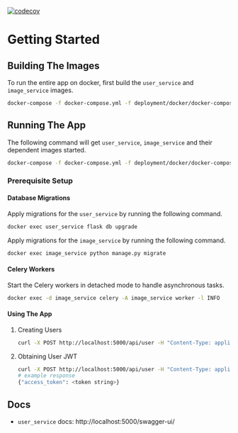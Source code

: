[![codecov](https://codecov.io/github/lewisemm/vistagrid-backend-k8/branch/master/graph/badge.svg?token=49IX4RQEHZ)](https://codecov.io/github/lewisemm/vistagrid-backend-k8)

# Getting Started

## Building The Images
To run the entire app on docker, first build the `user_service` and `image_service` images.

```sh
docker-compose -f docker-compose.yml -f deployment/docker/docker-compose-imageservice.yml -f deployment/docker/docker-compose-userservice.yml build
```

## Running The App
The following command will get `user_service`, `image_service` and their dependent images started.

```sh
docker-compose -f docker-compose.yml -f deployment/docker/docker-compose-imageservice.yml -f deployment/docker/docker-compose-userservice.yml up
```

### Prerequisite Setup
#### Database Migrations
Apply migrations for the `user_service` by running the following command.

```sh
docker exec user_service flask db upgrade
```

Apply migrations for the `image_service` by running the following command.

```sh
docker exec image_service python manage.py migrate
```

#### Celery Workers

Start the Celery workers in detached mode to handle asynchronous tasks.

```sh
docker exec -d image_service celery -A image_service worker -l INFO
```

#### Using The App

1. Creating Users
    ```sh
    curl -X POST http://localhost:5000/api/user -H "Content-Type: application/json" -d '{"username":"joe", "password":"joepassword"}'
    ```

2. Obtaining User JWT
    ```sh
    curl -X POST http://localhost:5000/api/user -H "Content-Type: application/json" -d '{"username":"joe", "password":"joepassword"}'
    # example response
    {"access_token": <token string>}
    ```
## Docs
* `user_service` docs: http://localhost:5000/swagger-ui/

